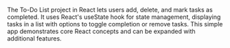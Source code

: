 The To-Do List project in React lets users add, delete, and mark tasks as completed. It uses React's useState hook for state management, displaying tasks in a list with options to toggle completion or remove tasks. This simple app demonstrates core React concepts and can be expanded with additional features.

